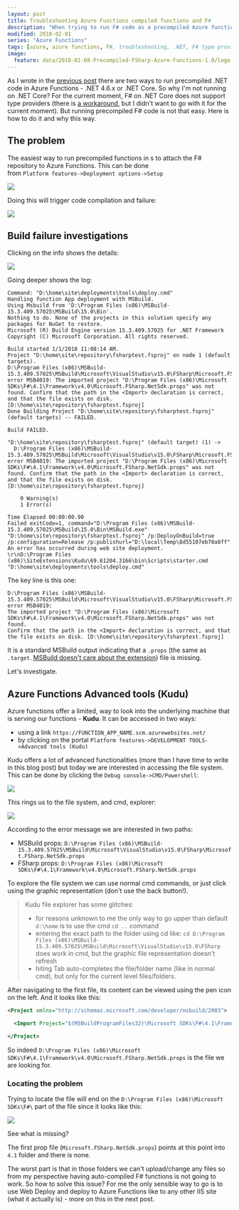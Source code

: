 ```yaml
---
layout: post
title: Troubleshooting Azure Functions compiled functions and F#  
description: "When trying to run F# code as a precompiled Azure function strange thing happen. This is how to solve those problems."
modified: 2018-02-01
series: "Azure Functions"
tags: [azure, azure functions, F#, troubleshooting, .NET, F# type providers, compilation]
image:
  feature: data/2018-01-08-Precompiled-FSharp-Azure-Functions-1.0/logo.png
---
```



As I wrote in the [previous post](https://indexoutofrange.com/The-missing-Azure-Functions-documentation/) there are two ways to run precompiled .NET code in Azure Functions - .NET 4.6.x or .NET Core. So why I'm not running on .NET Core? For the current moment, F# on .NET Core does not support type providers (there is [a workaround](https://github.com/Microsoft/visualfsharp/issues/3303), but I didn't want to go with it for the current moment).
But running precompiled F# code is not that easy. Here is how to do it and why this way.

<!--MORE-->

## The problem

The easiest way to run precompiled functions in s to attach the F# repository to Azure Functions. This can be done  
from `Platform features->Deployment options->Setup`

![](/data/2018-01-08-Precompiled-FSharp-Azure-Functions-1.0/deployment-options.png)


Doing this will trigger code compilation and failure:

![](/data/2018-01-08-Precompiled-FSharp-Azure-Functions-1.0/deployment-failure.png)

## Build failure investigations

Clicking on the info shows the details:

![](/data/2018-01-08-Precompiled-FSharp-Azure-Functions-1.0/deployment-details.png)

Going deeper shows the log:

```batch
Command: "D:\home\site\deployments\tools\deploy.cmd"
Handling function App deployment with MSBuild.
Using Msbuild from 'D:\Program Files (x86)\MSBuild-15.3.409.57025\MSBuild\15.0\Bin'.
Nothing to do. None of the projects in this solution specify any packages for NuGet to restore.
Microsoft (R) Build Engine version 15.3.409.57025 for .NET Framework
Copyright (C) Microsoft Corporation. All rights reserved.

Build started 1/1/2018 11:08:14 AM.
Project "D:\home\site\repository\fsharptest.fsproj" on node 1 (default targets).
D:\Program Files (x86)\MSBuild-15.3.409.57025\MSBuild\Microsoft\VisualStudio\v15.0\FSharp\Microsoft.FSharp.NetSdk.props(3,3): error MSB4019: The imported project "D:\Program Files (x86)\Microsoft SDKs\F#\4.1\Framework\v4.0\Microsoft.FSharp.NetSdk.props" was not found. Confirm that the path in the <Import> declaration is correct, and that the file exists on disk. [D:\home\site\repository\fsharptest.fsproj]
Done Building Project "D:\home\site\repository\fsharptest.fsproj" (default targets) -- FAILED.

Build FAILED.

"D:\home\site\repository\fsharptest.fsproj" (default target) (1) ->
  D:\Program Files (x86)\MSBuild-15.3.409.57025\MSBuild\Microsoft\VisualStudio\v15.0\FSharp\Microsoft.FSharp.NetSdk.props(3,3): error MSB4019: The imported project "D:\Program Files (x86)\Microsoft SDKs\F#\4.1\Framework\v4.0\Microsoft.FSharp.NetSdk.props" was not found. Confirm that the path in the <Import> declaration is correct, and that the file exists on disk. [D:\home\site\repository\fsharptest.fsproj]

    0 Warning(s)
    1 Error(s)

Time Elapsed 00:00:00.90
Failed exitCode=1, command="D:\Program Files (x86)\MSBuild-15.3.409.57025\MSBuild\15.0\Bin\MSBuild.exe" "D:\home\site\repository\fsharptest.fsproj" /p:DeployOnBuild=true /p:configuration=Release /p:publishurl="D:\local\Temp\8d55107eb70a8ff"
An error has occurred during web site deployment.
\r\nD:\Program Files (x86)\SiteExtensions\Kudu\69.61204.3166\bin\Scripts\starter.cmd "D:\home\site\deployments\tools\deploy.cmd"
```

The key line is this one:

```batch
D:\Program Files (x86)\MSBuild-15.3.409.57025\MSBuild\Microsoft\VisualStudio\v15.0\FSharp\Microsoft.FSharp.NetSdk.props(3,3): 
error MSB4019: 
The imported project "D:\Program Files (x86)\Microsoft SDKs\F#\4.1\Framework\v4.0\Microsoft.FSharp.NetSdk.props" was not found. 
Confirm that the path in the <Import> declaration is correct, and that the file exists on disk. [D:\home\site\repository\fsharptest.fsproj]
```

It is a standard MSBuild output indicating that a `.props` (the same as `.target`. [MSBuild doesn't care about the extension](https://blogs.msdn.microsoft.com/msbuild/2010/02/25/getting-started-with-msbuild/)) file is missing.

Let's investigate.

## Azure Functions Advanced tools (Kudu)

Azure functions offer a limited, way to look into the underlying machine that is serving our functions - **Kudu**. It can be accessed in two ways:

- using a link `https://FUNCTION_APP_NAME.scm.azurewebsites.net/`
- by clicking on the portal `Platform features->DEVELOPMENT TOOLS->Advanced tools (Kudu)`

Kudu offers a lot of advanced functionalities (more than I have time to write in this blog post) but today we are interested in accessing the file system. This can be done by clicking the `Debug console->CMD/Powershell`:

![](/data/2018-01-08-Precompiled-FSharp-Azure-Functions-1.0/kudu-file-system.png)



This rings us to the file system, and cmd, explorer:

![](/data/2018-01-08-Precompiled-FSharp-Azure-Functions-1.0/kudu-file-system-explorer.png)
    
According to the error message we are interested in two paths:

- MSBuild props: `D:\Program Files (x86)\MSBuild-15.3.409.57025\MSBuild\Microsoft\VisualStudio\v15.0\FSharp\Microsoft.FSharp.NetSdk.props`
- FSharp props: `D:\Program Files (x86)\Microsoft SDKs\F#\4.1\Framework\v4.0\Microsoft.FSharp.NetSdk.props`

To explore the file system we can use normal cmd commands, or just click using the graphic representation (don't use the back button!). 

> Kudu file explorer has some glitches:
> - for reasons unknown to me the only way to go upper than default `d:\home` is to use the cmd `cd ..` command
> - entering the exact path to the folder using cd like: `cd D:\Program Files (x86)\MSBuild-15.3.409.57025\MSBuild\Microsoft\VisualStudio\v15.0\FSharp` does work in cmd, but the graphic file representation doesn't refresh
> - hiting Tab auto-completes the file/folder name (like in normal cmd), but only for the current level files/folders.

After navigating to the first file, its content can be viewed using the pen icon on the left. And it looks like this:

```xml
<Project xmlns="http://schemas.microsoft.com/developer/msbuild/2003">

  <Import Project="$(MSBuildProgramFiles32)\Microsoft SDKs\F#\4.1\Framework\v4.0\Microsoft.FSharp.NetSdk.targets" />

</Project>
```

So indeed `D:\Program Files (x86)\Microsoft SDKs\F#\4.1\Framework\v4.0\Microsoft.FSharp.NetSdk.props` is the file we are looking for.

### Locating the problem
 
Trying to locate the file will end on the `D:\Program Files (x86)\Microsoft SDKs\F#\` part of the file since it looks like this:

![](/data/2018-01-08-Precompiled-FSharp-Azure-Functions-1.0/kudu-file-explorer-fsharp.png)

See what is missing?

The first prop file (`Microsoft.FSharp.NetSdk.props`) points at this point into `4.1` folder and there is none.

The worst part is that in those folders we can't upload/change any files so from my perspective having auto-compiled F# functions is not going to work. 
So how to solve this issue? For me the only sensible way to go is to use Web Deploy and deploy to Azure Functions like to any other IIS site (what it actually is) - more on this in the next post. 
  
<style>
.entry-content img

{
    margin: 0 auto;
    display: block;
}
</style>
  